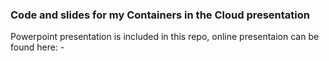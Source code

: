 ### Code and slides for my Containers in the Cloud presentation

Powerpoint presentation is included in this repo, online presentaion can be found here: -

